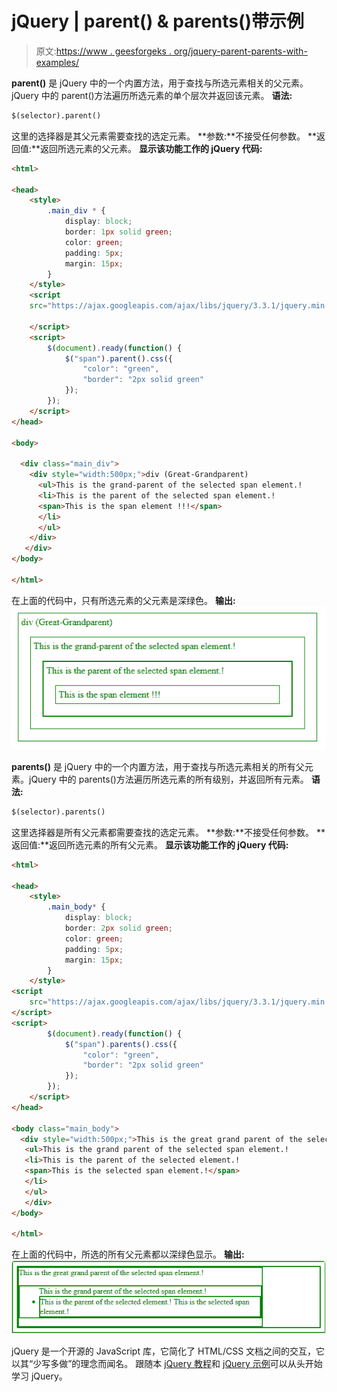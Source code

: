 # jQuery | parent() & parents()带示例

> 原文:[https://www . geesforgeks . org/jquery-parent-parents-with-examples/](https://www.geeksforgeeks.org/jquery-parent-parents-with-examples/)

**parent()** 是 jQuery 中的一个内置方法，用于查找与所选元素相关的父元素。jQuery 中的 parent()方法遍历所选元素的单个层次并返回该元素。
**语法:**

```html
$(selector).parent()

```

这里的选择器是其父元素需要查找的选定元素。
**参数:**不接受任何参数。
**返回值:**返回所选元素的父元素。
**显示该功能工作的 jQuery 代码:**

```html
<html>

<head>
    <style>
        .main_div * {
            display: block;
            border: 1px solid green;
            color: green;
            padding: 5px;
            margin: 15px;
        }
    </style>
    <script 
    src="https://ajax.googleapis.com/ajax/libs/jquery/3.3.1/jquery.min.js">

    </script>
    <script>
        $(document).ready(function() {
            $("span").parent().css({
                "color": "green",
                "border": "2px solid green"
            });
        });
    </script>
</head>

<body>

  <div class="main_div">
    <div style="width:500px;">div (Great-Grandparent)
      <ul>This is the grand-parent of the selected span element.!
      <li>This is the parent of the selected span element.!
      <span>This is the span element !!!</span>
      </li>
      </ul>
    </div>
   </div>
</body>

</html>
```

在上面的代码中，只有所选元素的父元素是深绿色。
**输出:**
![](img/827fbee37f0fb3e2f632874243e1f44b.png)

**parents()** 是 jQuery 中的一个内置方法，用于查找与所选元素相关的所有父元素。jQuery 中的 parents()方法遍历所选元素的所有级别，并返回所有元素。
**语法:**

```html
$(selector).parents()

```

这里选择器是所有父元素都需要查找的选定元素。
**参数:**不接受任何参数。
**返回值:**返回所选元素的所有父元素。
**显示该功能工作的 jQuery 代码:**

```html
<html>

<head>
    <style>
        .main_body* {
            display: block;
            border: 2px solid green;
            color: green;
            padding: 5px;
            margin: 15px;
        }
    </style>
<script 
    src="https://ajax.googleapis.com/ajax/libs/jquery/3.3.1/jquery.min.js">
</script>
<script>
        $(document).ready(function() {
            $("span").parents().css({
                "color": "green",
                "border": "2px solid green"
            });
        });
    </script>
</head>

<body class="main_body">
  <div style="width:500px;">This is the great grand parent of the selected span element.!
   <ul>This is the grand parent of the selected span element.!
   <li>This is the parent of the selected element.!
   <span>This is the selected span element.!</span>
   </li>
   </ul>
   </div>
</body>

</html>
```

在上面的代码中，所选的所有父元素都以深绿色显示。
**输出:**
![](img/584c052a030cc2c1a6ebb5a7065cb47b.png)

jQuery 是一个开源的 JavaScript 库，它简化了 HTML/CSS 文档之间的交互，它以其“少写多做”的理念而闻名。
跟随本 [jQuery 教程](https://www.geeksforgeeks.org/jquery-tutorials/)和 [jQuery 示例](https://www.geeksforgeeks.org/jquery-examples/)可以从头开始学习 jQuery。